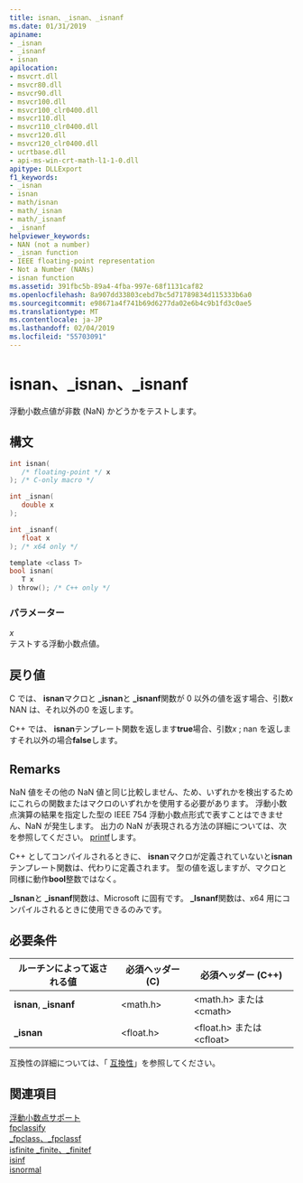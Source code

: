 ```yaml
---
title: isnan、_isnan、_isnanf
ms.date: 01/31/2019
apiname:
- _isnan
- _isnanf
- isnan
apilocation:
- msvcrt.dll
- msvcr80.dll
- msvcr90.dll
- msvcr100.dll
- msvcr100_clr0400.dll
- msvcr110.dll
- msvcr110_clr0400.dll
- msvcr120.dll
- msvcr120_clr0400.dll
- ucrtbase.dll
- api-ms-win-crt-math-l1-1-0.dll
apitype: DLLExport
f1_keywords:
- _isnan
- isnan
- math/isnan
- math/_isnan
- math/_isnanf
- _isnanf
helpviewer_keywords:
- NAN (not a number)
- _isnan function
- IEEE floating-point representation
- Not a Number (NANs)
- isnan function
ms.assetid: 391fbc5b-89a4-4fba-997e-68f1131caf82
ms.openlocfilehash: 8a907dd33803cebd7bc5d71789834d115333b6a0
ms.sourcegitcommit: e98671a4f741b69d6277da02e6b4c9b1fd3c0ae5
ms.translationtype: MT
ms.contentlocale: ja-JP
ms.lasthandoff: 02/04/2019
ms.locfileid: "55703091"
---
```

# <a name="isnan-isnan-isnanf"></a>isnan、_isnan、_isnanf

浮動小数点値が非数 (NaN) かどうかをテストします。

## <a name="syntax"></a>構文

```C
int isnan(
   /* floating-point */ x
); /* C-only macro */

int _isnan(
   double x
);

int _isnanf(
   float x
); /* x64 only */

template <class T>
bool isnan(
   T x
) throw(); /* C++ only */
```

### <a name="parameters"></a>パラメーター

*x*<br/>
テストする浮動小数点値。

## <a name="return-value"></a>戻り値

C では、 **isnan**マクロと **_isnan**と **_isnanf**関数が 0 以外の値を返す場合、引数*x* NAN は、それ以外の0 を返します。

C++ では、 **isnan**テンプレート関数を返します**true**場合、引数*x* ; nan を返しますそれ以外の場合**false**します。

## <a name="remarks"></a>Remarks

NaN 値をその他の NaN 値と同じ比較しません、ため、いずれかを検出するためにこれらの関数またはマクロのいずれかを使用する必要があります。 浮動小数点演算の結果を指定した型の IEEE 754 浮動小数点形式で表すことはできません、NaN が発生します。 出力の NaN が表現される方法の詳細については、次を参照してください。 [printf](printf-printf-l-wprintf-wprintf-l.md)します。

C++ としてコンパイルされるときに、 **isnan**マクロが定義されていないと**isnan**テンプレート関数は、代わりに定義されます。 型の値を返しますが、マクロと同様に動作**bool**整数ではなく。

**_Isnan**と **_isnanf**関数は、Microsoft に固有です。 **_Isnanf**関数は、x64 用にコンパイルされるときに使用できるのみです。

## <a name="requirements"></a>必要条件

|ルーチンによって返される値|必須ヘッダー (C)|必須ヘッダー (C++)|
|-------------|---------------------------|-------------------------------|
|**isnan**, **_isnanf**|\<math.h>|\<math.h> または \<cmath>|
|**_isnan**|\<float.h>|\<float.h> または \<cfloat>|

互換性の詳細については、「 [互換性](../../c-runtime-library/compatibility.md)」を参照してください。

## <a name="see-also"></a>関連項目

[浮動小数点サポート](../../c-runtime-library/floating-point-support.md)<br/>
[fpclassify](fpclassify.md)<br/>
[_fpclass、_fpclassf](fpclass-fpclassf.md)<br/>
[isfinite _finite、_finitef](finite-finitef.md)<br/>
[isinf](isinf.md)<br/>
[isnormal](isnormal.md)<br/>
